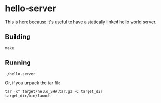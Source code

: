 hello-server
============

This is here because it's useful to have a statically linked hello world server.

## Building

```
make
```

## Running

```
./hello-server
```

Or, if you unpack the tar file

```
tar -xf target/hello_SHA.tar.gz -C target_dir
target_dir/bin/launch
```
